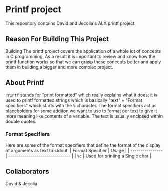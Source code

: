 # Printf project
This repository contains David and Jecolia's ALX printf project.

## Reason For Building This Project
Building The printf project covers the application of a whole lot of concepts in C programming, As a result it is important to review and know how the printf function  works so that we can grasp these concepts better and apply them in building a bigger and more complex project.

## About Printf
`Printf` stands for "print formatted" which really explains what it does; it is used to printf formatted strings which is basically "text" + "Format specifiers" which starts with the `%` character. The format specifiers act as placeholders for some additon we want to use to format oor text to give it more meaning like contents of a variable. The text is usually enclosed within double quotes.

### Format Specifiers
Here are some of the format specifiers that define the format of the display of arguments as text to stdout.
| Format Specifier |               Usage             |
| ---------------- | ------------------------------- |
|      `%c`        | Used for printing a Single char |
## Collaborators
David & Jecolia
